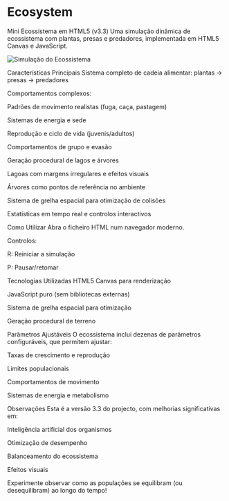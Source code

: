 # Ecosystem

Mini Ecossistema em HTML5 (v3.3)
Uma simulação dinâmica de ecossistema com plantas, presas e predadores, implementada em HTML5 Canvas e JavaScript.

![Simulação do Ecossistema]([images/ecosystem.png](https://github.com/x-coder8/Ecosystem/blob/main/ecosystem.png))

Características Principais
Sistema completo de cadeia alimentar: plantas → presas → predadores

Comportamentos complexos:

Padrões de movimento realistas (fuga, caça, pastagem)

Sistemas de energia e sede

Reprodução e ciclo de vida (juvenis/adultos)

Comportamentos de grupo e evasão

Geração procedural de lagos e árvores

Lagoas com margens irregulares e efeitos visuais

Árvores como pontos de referência no ambiente

Sistema de grelha espacial para otimização de colisões

Estatísticas em tempo real e controlos interactivos

Como Utilizar
Abra o ficheiro HTML num navegador moderno.

Controlos:

R: Reiniciar a simulação

P: Pausar/retomar

Tecnologias Utilizadas
HTML5 Canvas para renderização

JavaScript puro (sem bibliotecas externas)

Sistema de grelha espacial para otimização

Geração procedural de terreno

Parâmetros Ajustáveis
O ecossistema inclui dezenas de parâmetros configuráveis, que permitem ajustar:

Taxas de crescimento e reprodução

Limites populacionais

Comportamentos de movimento

Sistemas de energia e metabolismo

Observações
Esta é a versão 3.3 do projecto, com melhorias significativas em:

Inteligência artificial dos organismos

Otimização de desempenho

Balanceamento do ecossistema

Efeitos visuais

Experimente observar como as populações se equilibram (ou desequilibram) ao longo do tempo!

